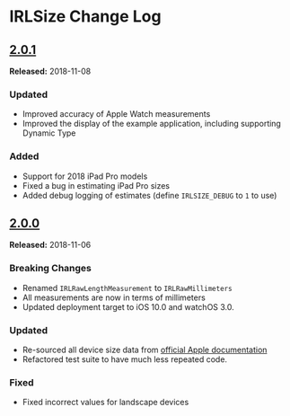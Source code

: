 # IRLSize Change Log

## [2.0.1](https://github.com/detroit-labs/IRLSize/releases/tag/2.0.1)
**Released:** 2018-11-08

### Updated
  - Improved accuracy of Apple Watch measurements
  - Improved the display of the example application, including supporting Dynamic Type

### Added
  - Support for 2018 iPad Pro models
  - Fixed a bug in estimating iPad Pro sizes
  - Added debug logging of estimates (define `IRLSIZE_DEBUG` to `1` to use)

## [2.0.0](https://github.com/detroit-labs/IRLSize/releases/tag/2.0.0)
**Released:** 2018-11-06

### Breaking Changes
  - Renamed `IRLRawLengthMeasurement` to `IRLRawMillimeters`
  - All measurements are now in terms of millimeters
  - Updated deployment target to iOS 10.0 and watchOS 3.0.

### Updated
  - Re-sourced all device size data from [official Apple documentation](https://developer.apple.com/accessories)
  - Refactored test suite to have much less repeated code.

### Fixed
  - Fixed incorrect values for landscape devices
